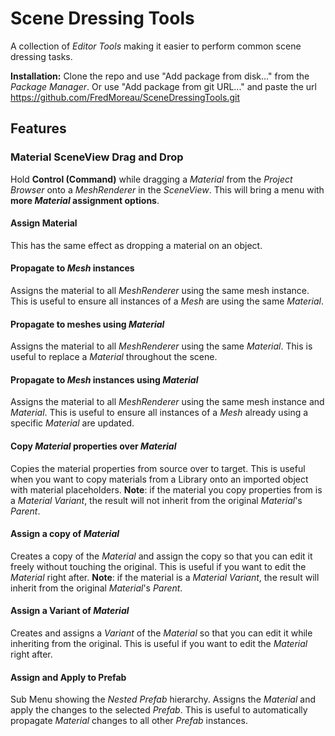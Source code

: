 # Scene Dressing Tools
A collection of *Editor Tools* making it easier to perform common scene dressing tasks.

**Installation:**
Clone the repo and use "Add package from disk..." from the *Package Manager*.
Or use "Add package from git URL..." and paste the url https://github.com/FredMoreau/SceneDressingTools.git

## Features

### Material SceneView Drag and Drop
Hold **Control (Command)** while dragging a *Material* from the *Project Browser* onto a *MeshRenderer* in the *SceneView*. This will bring a menu with **more *Material* assignment options**.

#### Assign Material
This has the same effect as dropping a material on an object.

#### Propagate to *Mesh* instances
Assigns the material to all *MeshRenderer* using the same mesh instance. This is useful to ensure all instances of a *Mesh* are using the same *Material*.

#### Propagate to meshes using *Material*
Assigns the material to all *MeshRenderer* using the same *Material*.
This is useful to replace a *Material* throughout the scene.

#### Propagate to *Mesh* instances using *Material*
Assigns the material to all *MeshRenderer* using the same mesh instance and *Material*. This is useful to ensure all instances of a *Mesh* already using a specific *Material* are updated.

#### Copy *Material* properties over *Material*
Copies the material properties from source over to target. This is useful when you want to copy materials from a Library onto an imported object with material placeholders.
**Note**: if the material you copy properties from is a *Material Variant*, the result will not inherit from the original *Material*'s *Parent*.

#### Assign a copy of *Material*
Creates a copy of the *Material* and assign the copy so that you can edit it freely without touching the original. This is useful if you want to edit the *Material* right after.
**Note**: if the material is a *Material Variant*, the result will inherit from the original *Material*'s *Parent*.

#### Assign a Variant of *Material*
Creates and assigns a *Variant* of the *Material* so that you can edit it while inheriting from the original. This is useful if you want to edit the *Material* right after.

#### Assign and Apply to Prefab
Sub Menu showing the *Nested Prefab* hierarchy.
Assigns the *Material* and apply the changes to the selected *Prefab*. This is useful to automatically propagate *Material* changes to all other *Prefab* instances.

